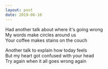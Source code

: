 ```yaml
---
layout: post
date: 2019-06-16
---
```


Had another talk about where it's going wrong   
My words make circles around us  
Your coffee makes stains on the couch

Another talk to explain how today feels  
But my heart got confused with your head  
Try again when it all goes wrong again 

